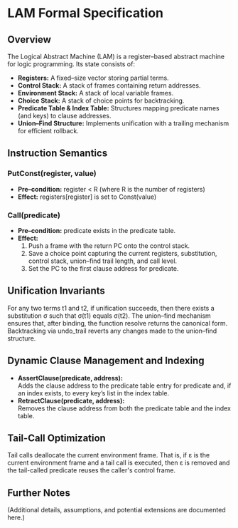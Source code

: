 # LAM Formal Specification

## Overview
The Logical Abstract Machine (LAM) is a register–based abstract machine for logic programming. Its state consists of:

- **Registers:** A fixed–size vector storing partial terms.
- **Control Stack:** A stack of frames containing return addresses.
- **Environment Stack:** A stack of local variable frames.
- **Choice Stack:** A stack of choice points for backtracking.
- **Predicate Table & Index Table:** Structures mapping predicate names (and keys) to clause addresses.
- **Union–Find Structure:** Implements unification with a trailing mechanism for efficient rollback.

## Instruction Semantics

### PutConst(register, value)
- **Pre–condition:** register < R (where R is the number of registers)
- **Effect:** registers[register] is set to Const(value)

### Call(predicate)
- **Pre–condition:** predicate exists in the predicate table.
- **Effect:**
  1. Push a frame with the return PC onto the control stack.
  2. Save a choice point capturing the current registers, substitution, control stack, union–find trail length, and call level.
  3. Set the PC to the first clause address for predicate.

<!-- Instead of LaTeX formulas, we describe invariants in words. -->

## Unification Invariants
For any two terms t1 and t2, if unification succeeds, then there exists a substitution σ such that σ(t1) equals σ(t2). The union–find mechanism ensures that, after binding, the function resolve returns the canonical form. Backtracking via undo_trail reverts any changes made to the union–find structure.

## Dynamic Clause Management and Indexing
- **AssertClause(predicate, address):**  
  Adds the clause address to the predicate table entry for predicate and, if an index exists, to every key’s list in the index table.
- **RetractClause(predicate, address):**  
  Removes the clause address from both the predicate table and the index table.

## Tail-Call Optimization
Tail calls deallocate the current environment frame. That is, if ε is the current environment frame and a tail call is executed, then ε is removed and the tail-called predicate reuses the caller's control frame.

## Further Notes
(Additional details, assumptions, and potential extensions are documented here.)
